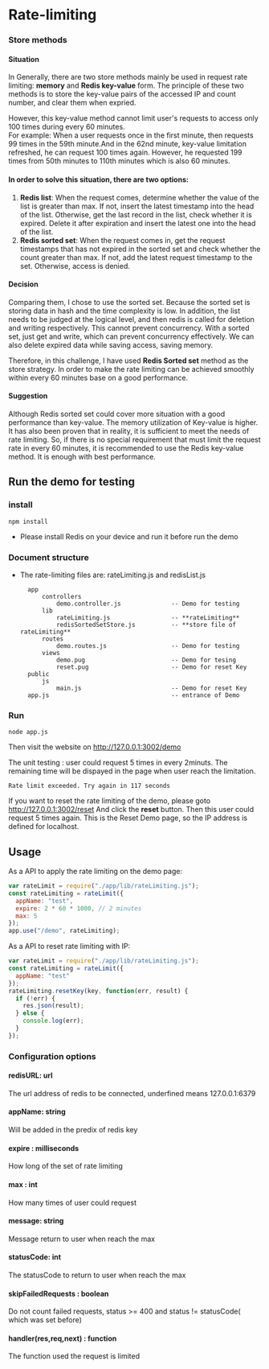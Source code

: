 # Rate-limiting

### Store methods 

#### Situation
In Generally, there are two store methods mainly be used in request rate limiting: **memory** and **Redis key-value** form.
The principle of these two methods is to store the key-value pairs of the accessed IP and count number, and clear them when expried.

However, this key-value method cannot limit user's requests to access only 100 times during every 60 minutes.   
For example: When a user requests once in the first minute, then requests 99 times in the 59th minute.And in the 62nd minute, key-value limitation refreshed, he can request 100 times again. However, he requested 199 times from 50th minutes to 110th minutes which is also 60 minutes.

#### In order to solve this situation, there are two options: 
1. **Redis list**: When the request comes, determine whether the value of the list is greater than max. If not, insert the latest timestamp into the head of the list. Otherwise, get the last record in the list, check whether it is expired. Delete it after expiration and insert the latest one into the head of the list. 
2. **Redis sorted set**: When the request comes in, get the request timestamps that has not expired in the sorted set and check whether the count greater than max. If not, add the latest request timestamp to the set. Otherwise, access is denied. 

#### Decision
Comparing them, I chose to use the sorted set. Because the sorted set is storing data in hash and the time complexity is low. In addition, the list needs to be judged at the logical level, and then redis is called for deletion and writing respectively. This cannot prevent concurrency. With a sorted set, just get and write, which can prevent concurrency effectively. We can also delete expired data while saving access, saving memory.

Therefore, in this challenge, I have used **Redis Sorted set** method as the store strategy. In order to make the rate limiting can be achieved smoothly within every 60 minutes base on a good performance.

#### Suggestion

Although Redis sorted set could cover more situation with a good performance than key-value. The memory utilization of Key-value is higher. It has also been proven that in reality, it is sufficient to meet the needs of rate limiting. So, if there is no special requirement that must limit the request rate in every 60 minutes, it is recommended to use the Redis key-value method. It is enough with best performance.


## Run the demo for testing

### install

    npm install

* Please install Redis on your device and run it before run the demo

### Document structure

* The rate-limiting files are: rateLimiting.js and redisList.js

        app
            controllers
                demo.controller.js              -- Demo for testing
            lib
                rateLimiting.js                 -- **rateLimiting**
                redisSortedSetStore.js          -- **store file of rateLimiting**
            routes
                demo.routes.js                  -- Demo for testing
            views
                demo.pug                        -- Demo for tesing
                reset.pug                       -- Demo for reset Key
        public
            js
                main.js                         -- Demo for reset Key
        app.js                                  -- entrance of Demo

### Run

    node app.js

Then visit the website on http://127.0.0.1:3002/demo

The unit testing : user could request 5 times in every 2minuts.
The remaining time will be dispayed in the page when user reach the limitation.

    Rate limit exceeded. Try again in 117 seconds

If you want to reset the rate limiting of the demo, please goto http://127.0.0.1:3002/reset
And click the **reset** button. Then this user could request 5 times again. This is the Reset Demo page, so the IP address is defined for localhost.

## Usage

As a API to apply the rate limiting on the demo page:

```javascript
var rateLimit = require("./app/lib/rateLimiting.js");
const rateLimiting = rateLimit({
  appName: "test",
  expire: 2 * 60 * 1000, // 2 minutes
  max: 5
});
app.use("/demo", rateLimiting);
```

As a API to reset rate limiting with IP:

```javascript
var rateLimit = require("./app/lib/rateLimiting.js");
const rateLimiting = rateLimit({
  appName: "test"
});
rateLimiting.resetKey(key, function(err, result) {
  if (!err) {
    res.json(result);
  } else {
    console.log(err);
  }
});
```

### Configuration options

#### redisURL: url

The url address of redis to be connected, underfined means 127.0.0.1:6379

#### appName: string

Will be added in the predix of redis key

#### expire : milliseconds

How long of the set of rate limiting

#### max : int

How many times of user could request

#### message: string

Message return to user when reach the max

#### statusCode: int

The statusCode to return to user when reach the max

#### skipFailedRequests : boolean

Do not count failed requests, status >= 400 and status != statusCode( which was set before)

#### handler(res,req,next) : function

The function used the request is limited
